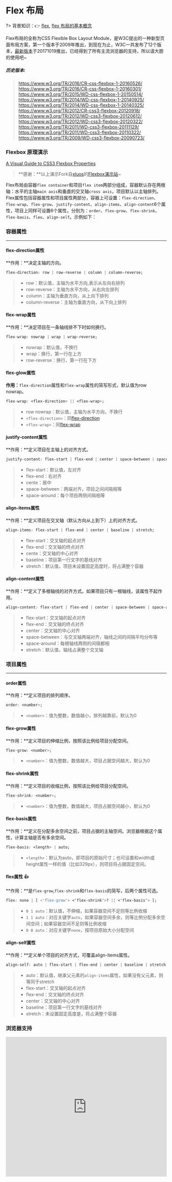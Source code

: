 # Flex 布局

?> 背景知识：:point_right: [flex](https://developer.mozilla.org/zh-CN/docs/Web/CSS/flex), [flex 布局的基本概念](https://developer.mozilla.org/zh-CN/docs/Web/CSS/CSS_Flexible_Box_Layout/Basic_Concepts_of_Flexbox)

Flex布局的全称为CSS Flexible Box Layout Module，是W3C提出的一种新型页面布局方案，第一个版本于2009年推出，到现在为止，W3C一共发布了12个版本，[最新版本](https://www.w3.org/TR/css-flexbox-1/)于20171019推出，已经得到了所有主流浏览器的支持，所以请大胆的使用吧~

##### 历史版本:

> https://www.w3.org/TR/2016/CR-css-flexbox-1-20160526/<br/>
https://www.w3.org/TR/2016/CR-css-flexbox-1-20160301/<br/>
https://www.w3.org/TR/2015/WD-css-flexbox-1-20150514/<br/>
https://www.w3.org/TR/2014/WD-css-flexbox-1-20140925/<br/>
https://www.w3.org/TR/2014/WD-css-flexbox-1-20140325/<br/>
https://www.w3.org/TR/2012/CR-css3-flexbox-20120918/<br/>
https://www.w3.org/TR/2012/WD-css3-flexbox-20120612/<br/>
https://www.w3.org/TR/2012/WD-css3-flexbox-20120322/<br/>
https://www.w3.org/TR/2011/WD-css3-flexbox-20111129/<br/>
https://www.w3.org/TR/2011/WD-css3-flexbox-20110322/<br/>
https://www.w3.org/TR/2009/WD-css3-flexbox-20090723/

### Flexbox 原理演示

[A Visual Guide to CSS3 Flexbox Properties](https://lhammer.cn/Flexbox/ ':include :type=iframe width=100% height=791px')

> **感谢：**以上演示Fork自[xluos](https://github.com/xluos)的[Flexbox演示站](https://xluos.github.io/demo/flexbox/)~

Flex布局由容器`flex container`和项目`flex item`两部分组成，容器默认存在两根轴：水平的主轴`main axis`和垂直的交叉轴`cross axis`，项目默认以主轴排列。
Flex属性包括容器属性和项目属性两部分，容器上可设置：`flex-direction`、`flex-wrap`、`flex-grow`、`justify-content`、`align-items`、`align-content`6个属性，项目上同样可设置6个属性，分别为：`order`、`flex-grow`、`flex-shrink`、`flex-basis`、`flex`、`align-self`。示例如下：

### 容器属性

------

#### flex-direction属性

**作用：**决定主轴的方向。

```css
flex-direction: row | row-reverse | column | column-reverse;
```
> * row：默认值，主轴为水平方向,表示从左向右排列
> * row-reverse：主轴为水平方向，从右向左排列
> * column：主轴为垂直方向，从上向下排列
> * column-reverse：主轴为垂直方向，从下向上排列

<vuep template="#flexDirection"></vuep>

<script v-pre type="text/x-template" id="flexDirection">
<style>
  main {
    width: 100%;
    padding: 52px 17px 52px 29px;
  }
  .container {
    display: flex;
    flex-direction: row;
  }
  .item {
    width: 20%; height: 29px;
    background: #b4a078;
    border-radius: 5px;
    margin: 12px;
    margin-left: 0;
  }
</style>
<template>
  <main>
    <span class="radio-wrap" v-for="radio in radios">
      <input type="radio" :id="radio.id" :value="radio.value" v-model="flexDirection">
      <label :for="radio.id" @click="handleSelected(radio.id)">{{radio.value}}</label>
    </span>
    <div class="container" :style="{ flexDirection: flexDirection}">
      <span class="item" v-for="$ in elements" :style="{ opacity: 1 - $ / 10 }"></span>
    </div>
  </main>
</template>
<script>
  module.exports = {
    data () {
      return {
        elements: Array.from({length: 5}).map((v, i) => i + 1),
        radios: [
          {id: 'row', value: 'row'},
          {id: 'row-reverse', value: 'row-reverse'},
          {id: 'column', value: 'column'},
          {id: 'column-reverse', value: 'column-reverse'},
        ],
        flexDirection: 'row',
      }
    },
    methods: {
      handleSelected(dir) {
        this.flexDirection = dir;
      }
    }
  }
</script>
</script>

#### flex-wrap属性

**作用：**决定项目在一条轴线排不下时如何换行。

```css
flex-wrap: nowrap | wrap | wrap-reverse;
```
> * nowrap：默认值，不换行
> * wrap：换行，第一行在上方
> * row-reverse：换行，第一行在下方

<vuep template="#flexWrap"></vuep>

<script v-pre type="text/x-template" id="flexWrap">
<style>
  main {
    width: 100%;
    padding: 52px 17px 52px 29px;
  }
  .container {
    display: flex;
    flex-wrap: nowrap;
  }
  .item {
    width: 20%; height: 29px;
    max-width: 155px;
    background: #b4a078;
    border-radius: 5px;
    margin: 12px;
    margin-left: 0;
  }
</style>
<template>
  <main>
    <span class="radio-wrap" v-for="radio in radios">
      <input type="radio" :id="radio.id" :value="radio.value" v-model="flexWrap">
      <label :for="radio.id" @click="handleSelected(radio.id)">{{radio.value}}</label>
    </span>
    <div class="container" :style="{ flexWrap: flexWrap}">
      <span class="item" v-for="$ in elements" :style="{ opacity: 1 - $ / 10 }"></span>
    </div>
  </main>
</template>
<script>
  module.exports = {
    data () {
      return {
        elements: Array.from({length: 6}).map((v, i) => i + 1),
        radios: [
          {id: 'nowrap', value: 'nowrap'},
          {id: 'wrap', value: 'wrap'},
          {id: 'wrap-reverse', value: 'wrap-reverse'},
        ],
        flexWrap: 'nowrap',
      }
    },
    methods: {
      handleSelected(dir) {
        this.flexWrap = dir;
      }
    }
  }
</script>
</script>

#### flex-glow属性

**作用：**`flex-direction`属性和`flex-wrap`属性的简写形式，默认值为row nowrap。

```css
flex-wrap: <flex-direction> || <flex-wrap>;
```
> * row nowrap：默认值，主轴为水平方向，不换行
> * `<flex-direction>`：同[flex-direction](/flexbox-layout?id=flex-direction%E5%B1%9E%E6%80%A7)
> * `<flex-wrap>`：同[flex-wrap](/flexbox-layout?id=flex-wrap%E5%B1%9E%E6%80%A7)

#### justify-content属性

**作用：**定义项目在主轴上的对齐方式。

```css
justify-content: flex-start | flex-end | center | space-between | space-round;
```
> * flex-start：默认值，左对齐
> * flex-end：右对齐
> * cente：居中
> * space-between：两端对齐，项目之间间隔相等
> * space-around：每个项目两侧间隔相等

<vuep template="#justifyContent"></vuep>

<script v-pre type="text/x-template" id="justifyContent">
<style>
  main {
    width: 100%;
    padding: 52px 17px 52px 29px;
  }
  .container {
    display: flex;
    justify-content: flex-start;
  }
  .item {
    width: 20%; height: 29px;
    background: #b4a078;
    border-radius: 5px;
    margin: 12px;
    margin-left: 0;
  }
</style>
<template>
  <main>
    <span class="radio-wrap" v-for="radio in radios">
      <input type="radio" 
        :id="'justifyContent' + radio.id" 
        :value="radio.value" 
        v-model="justifyContent">
      <label 
        :for="'justifyContent' + radio.id" 
        @click="handleSelected(radio.id)">{{radio.value}}
      </label>
    </span>
    <div class="container" :style="{ justifyContent: justifyContent}">
      <span class="item" v-for="$ in elements" :style="{ opacity: 1 - $ / 10 }"></span>
    </div>
  </main>
</template>
<script>
  module.exports = {
    data () {
      return {
        elements: Array.from({length: 3}).map((v, i) => i + 1),
        radios: [
          {id: 'flex-start', value: 'flex-start'},
          {id: 'flex-end', value: 'flex-end'},
          {id: 'center', value: 'center'},
          {id: 'space-between', value: 'space-between'},
          {id: 'space-around', value: 'space-around'},
        ],
        justifyContent: 'flex-start',
      }
    },
    methods: {
      handleSelected(dir) {
        this.justifyContent = dir;
      }
    }
  }
</script>
</script>

#### align-items属性

**作用：**定义项目在交叉轴（默认方向从上到下）上的对齐方式。

```css
align-items: flex-start | flex-end | center | baseline | stretch;
```
> * flex-start：交叉轴的起点对齐
> * flex-end：交叉轴的终点对齐
> * cente：交叉轴的中心对齐
> * baseline：项目第一行文字的基线对齐
> * stretch：默认值，项目未设置固定高度时，将占满整个容器

<vuep template="#alignItems"></vuep>

<script v-pre type="text/x-template" id="alignItems">
<style>
  main {
    width: 100%;
    padding: 52px 17px 52px 29px;
  }
  .container {
    display: flex;
    align-items: stretch;
  }
  .item {
    width: 20%; height: 29px;
    background: #b4a078;
    border-radius: 5px;
    margin: 12px;
    margin-left: 0;
  }
</style>
<template>
  <main>
    <span class="radio-wrap" v-for="radio in radios">
      <input type="radio" 
        :id="'alignItems' + radio.id" 
        :value="radio.value" 
        v-model="alignItems">
      <label 
        :for="'alignItems' + radio.id" 
        @click="handleSelected(radio.id)">{{radio.value}}
      </label>
    </span>
    <div class="container" :style="{ alignItems: alignItems}">
      <span class="item" 
        v-for="$ in elements" 
        :style="{ opacity: 1 - $ / 10, height: 29 * ($ * .6 + .4) + 'px' }">
      </span>
    </div>
  </main>
</template>
<script>
  module.exports = {
    data () {
      return {
        elements: Array.from({length: 5}).map((v, i) => i + 1),
        radios: [
          {id: 'flex-start', value: 'flex-start'},
          {id: 'flex-end', value: 'flex-end'},
          {id: 'center', value: 'center'},
          {id: 'baseline', value: 'baseline'},
          {id: 'stretch', value: 'stretch'},
        ],
        alignItems: 'stretch',
      }
    },
    methods: {
      handleSelected(dir) {
        this.alignItems = dir;
      }
    }
  }
</script>
</script>

#### align-content属性

**作用：**定义了多根轴线的对齐方式。如果项目只有一根轴线，该属性不起作用。

```css
align-content: flex-start | flex-end | center | space-between | space-around | stretch;
```
> * flex-start：交叉轴的起点对齐
> * flex-end：交叉轴的终点对齐
> * center：交叉轴的中心对齐
> * space-between：与交叉轴两端对齐，轴线之间的间隔平均分布等
> * space-around：每根轴线两侧的间隔都相
> * stretch：默认值，轴线占满整个交叉轴

<vuep template="#alignContent"></vuep>

<script v-pre type="text/x-template" id="alignContent">
<style>
  main {
    width: 100%;
    padding: 52px 17px 52px 29px;
  }
  .container {
    height: 399px;
    display: flex;
    flex-wrap: wrap;
    align-content: stretch;
  }
  .item {
    width: 20%; height: 29px;
    max-width: 155px;
    background: #b4a078;
    border-radius: 5px;
    margin: 12px;
    margin-left: 0;
  }
</style>
<template>
  <main>
    <span class="radio-wrap" v-for="radio in radios">
      <input type="radio" 
        :id="'alignContent' + radio.id" 
        :value="radio.value" 
        v-model="alignContent">
      <label 
        :for="'alignContent' + radio.id" 
        @click="handleSelected(radio.id)">{{radio.value}}
      </label>
    </span>
    <div class="container" :style="{ alignContent: alignContent}">
      <span class="item" v-for="$ in elements" :style="{ opacity: 1 - ($ * .6) / 10 }"></span>
    </div>
  </main>
</template>
<script>
  module.exports = {
    data () {
      return {
        elements: Array.from({length: 15}).map((v, i) => i + 1),
        radios: [
          {id: 'flex-start', value: 'flex-start'},
          {id: 'flex-end', value: 'flex-end'},
          {id: 'center', value: 'center'},
          {id: 'space-between', value: 'space-between'},
          {id: 'space-around', value: 'space-around'},
          {id: 'stretch', value: 'stretch'},
        ],
        alignContent: 'stretch',
      }
    },
    methods: {
      handleSelected(dir) {
        this.alignContent = dir;
      }
    }
  }
</script>
</script>

### 项目属性

------

#### order属性

**作用：**定义项目的排列顺序。

```css
order: <number>;
```
> * `<number>`：值为整数，数值越小，排列越靠前，默认为0

<vuep template="#order"></vuep>

<script v-pre type="text/x-template" id="order">
<style>
  main {
    width: 100%;
    padding: 52px 17px 52px 29px;
  }
  .container {
    display: flex;
  }
  .item {
    width: 20%; height: 29px;
    background: #b4a078;
    border-radius: 5px;
    margin: 12px;
    margin-left: 0;
    color: #f4f0ea;
    text-align: center;
    padding-top: 4px;
  }
</style>
<template>
  <main>
    <a href="javascript: void(0);" @click="shuffle">👉🏿🔀: {{res}}</a>
    <div class="container">
      <span class="item" v-for="$ in elements" 
        :style="{ order: $.order, opacity: 1 - $.id / 10 }">order: {{$.order}}
      </span>
    </div>
  </main>
</template>
<script>
  module.exports = {
    data () {
      return {
        elements: [
          {id: 1, order: 1},
          {id: 2, order: 2},
          {id: 3, order: 3},
          {id: 4, order: 4},
          {id: 5, order: 5},
        ],
        res: 0,
      }
    },
    methods: {
      shuffle() {
        const i = Math.floor(Math.random() * 5);
        this.res = this.elements[i].order = Math.floor(Math.random() * 29);
      }
    }
  }
</script>
</script>

#### flex-grow属性

**作用：**定义项目的伸缩比例，按照该比例给项目分配空间。

```css
flex-grow: <number>;
```
> * `<number>`：值为整数，数值越大，项目占据空间越大，默认为0

<vuep template="#flexGrow"></vuep>

<script v-pre type="text/x-template" id="flexGrow">
<style>
  main {
    width: 100%;
    padding: 52px 17px 52px 29px;
  }
  .container {
    display: flex;
  }
  .item {
    height: 29px;
    background: #b4a078;
    border-radius: 5px;
    margin: 12px;
    margin-left: 0;
    color: #f4f0ea;
    text-align: center;
    padding-top: 4px;
  }
</style>
<template>
  <main>
    <a href="javascript: void(0);" @click="shuffle">👉🏿🔀: {{res}}</a>
    <div class="container">
      <span class="item" v-for="$ in elements" 
        :style="{ flexGrow: $.flexGrow, opacity: 1 - $.id / 10 }">flexGrow: {{$.flexGrow}}
      </span>
    </div>
  </main>
</template>
<script>
  module.exports = {
    data () {
      return {
        elements: [
          {id: 1, flexGrow: 1},
          {id: 2, flexGrow: 1},
          {id: 3, flexGrow: 1},
          {id: 4, flexGrow: 1},
          {id: 5, flexGrow: 1},
        ],
        res: 1,
      }
    },
    methods: {
      shuffle() {
        const i = Math.floor(Math.random() * 5);
        this.res = this.elements[i].flexGrow = Math.floor(Math.random() * 29);
      }
    }
  }
</script>
</script>

#### flex-shrink属性

**作用：**定义项目的收缩比例，按照该比例给项目分配空间。

```css
flex-shrink: <number>;
```
> * `<number>`：值为整数，数值越大，项目占据空间越小，默认为0

<vuep template="#flexShrink"></vuep>

<script v-pre type="text/x-template" id="flexShrink">
<style>
  main {
    width: 100%;
    padding: 52px 17px 52px 29px;
  }
  .container {
    display: flex;
  }
  .item {
    width: 50%; height: 29px;
    background: #b4a078;
    border-radius: 5px;
    margin: 12px;
    margin-left: 0;
    color: #f4f0ea;
    text-align: center;
    padding-top: 4px;
  }
</style>
<template>
  <main>
    <a href="javascript: void(0);" @click="shuffle">👉🏿🔀: {{res}}</a>
    <div class="container">
      <span class="item" v-for="$ in elements" 
        :style="{ flexShrink: $.flexShrink, opacity: 1 - $.id / 10 }"
        >flexShrink: {{$.flexShrink}}
      </span>
    </div>
  </main>
</template>
<script>
  module.exports = {
    data () {
      return {
        elements: [
          {id: 1, flexShrink: 0},
          {id: 2, flexShrink: 1},
          {id: 3, flexShrink: 2},
        ],
        res: 1,
      }
    },
    methods: {
      shuffle() {
        const i = Math.floor(Math.random() * 3);
        this.res = this.elements[i].flexShrink = Math.floor(Math.random() * 4);
      }
    }
  }
</script>
</script>

#### flex-basis属性

**作用：**定义在分配多余空间之前，项目占据的主轴空间。浏览器根据这个属性，计算主轴是否有多余空间。

```css
flex-basis: <length> | auto;
```
> * `<length>`：默认为auto，即项目的原始尺寸；也可设置和width或height属性一样的值（比如329px），则项目将占据固定空间。

<vuep template="#flexBasis"></vuep>

<script v-pre type="text/x-template" id="flexBasis">
<style>
  main {
    width: 100%;
    padding: 52px 17px 52px 29px;
  }
  .container {
    display: flex;
  }
  .item {
    width: 30%; height: 29px;
    background: #b4a078;
    border-radius: 5px;
    margin: 12px;
    margin-left: 0;
    color: #f4f0ea;
    text-align: center;
    padding-top: 4px;
  }
</style>
<template>
  <main>
    <a href="javascript: void(0);" @click="shuffle">👉🏿🔀: {{res}}</a>
    <div class="container">
      <span class="item" v-for="$ in elements" 
        :style="{ flexBasis: $.flexBasis + 'px', opacity: 1 - $.id / 10 }"
        >flexBasis: {{$.flexBasis}}
      </span>
    </div>
  </main>
</template>
<script>
  module.exports = {
    data () {
      return {
        elements: [
          {id: 1, flexBasis: 'auto'},
          {id: 2, flexBasis: 'auto'},
          {id: 3, flexBasis: 'auto'},
        ],
        res: 1,
      }
    },
    methods: {
      shuffle() {
        const i = Math.floor(Math.random() * 3);
        this.res = this.elements[i].flexBasis = 129 + Math.floor(Math.random() * 300);
      }
    }
  }
</script>
</script>

#### flex属性 :thumbsup:

**作用：**是`flex-grow`,`flex-shrink`和`flex-basis`的简写，后两个属性可选。

```css
flex: none | [ <'flex-grow'> <'flex-shrink'>? || <'flex-basis'> ];
```
> * `0 1 auto`：默认值，不伸缩，如果容器空间不足则等比例收缩
> * `1 1 auto`：对应关键字`auto`，如果容器空间多余，则等比例分配多余空间空间；如果容器空间不足则等比例收缩
> * `0 0 auto`：对应关键字`none`，按项目原始大小分配空间

#### align-self属性

**作用：**定义单个项目的对齐方式，可覆盖align-items属性。

```css
align-self: auto | flex-start | flex-end | center | baseline | stretch;
```
> * auto：默认值，继承父元素的`align-items`属性，如果没有父元素，则等同于stretch
> * flex-start：交叉轴的起点对齐
> * flex-end：交叉轴的终点对齐
> * center：交叉轴的中心对齐
> * baseline：项目第一行文字的基线对齐
> * stretch：未设置固定高度是，将占满整个容器

<vuep template="#alignSelf"></vuep>

<script v-pre type="text/x-template" id="alignSelf">
<style>
  main {
    width: 100%;
    padding: 52px 17px 52px 29px;
  }
  .container {
    height: 129px;
    display: flex;
  }
  .item {
    width: 20%; min-height: 29px;
    text-align: center;
    background: #b4a078;
    border-radius: 5px;
    margin: 12px;
    margin-left: 0;
    color: #f4f0ea;
  }
</style>
<template>
  <main>
    <span class="radio-wrap" v-for="radio in radios">
      <input type="radio" 
        :id="'alignSelf' + radio.id" 
        :value="radio.value" 
        v-model="alignSelf">
      <label 
        :for="'alignSelf' + radio.id" 
        @click="handleSelected(radio.id)">{{radio.value}}
      </label>
    </span>
    <div class="container">
      <span class="item" v-for="$ in elements" 
        :style="{ alignSelf: alignSelf, opacity: 1 - $ / 10, fontSize: 15 + 12 * $ + 'px' }"
        >{{$}}
      </span>
    </div>
  </main>
</template>
<script>
  module.exports = {
    data () {
      return {
        elements: [3, 1, 5, 4, 2],
        radios: [
          {id: 'auto', value: 'auto'},
          {id: 'flex-start', value: 'flex-start'},
          {id: 'flex-end', value: 'flex-end'},
          {id: 'center', value: 'center'},
          {id: 'baseline', value: 'baseline'},
          {id: 'stretch', value: 'stretch'},
        ],
        alignSelf: 'auto',
      }
    },
    methods: {
      handleSelected(val) {
        this.alignSelf = val;
      }
    }
  }
</script>
</script>

### 浏览器支持

<iframe src="https://caniuse.bitsofco.de/embed/index.html?feat=flexbox&amp;periods=future_1,current,past_1,past_2,past_3&amp;accessible-colours=false" frameborder="0" width="100%" height="436px"></iframe>
